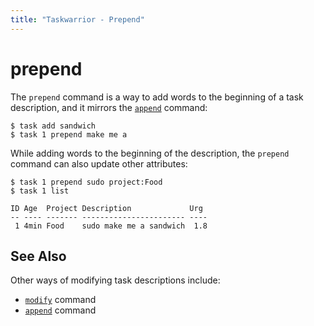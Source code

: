 ```yaml
---
title: "Taskwarrior - Prepend"
---
```



# prepend

The `prepend` command is a way to add words to the beginning of a task
description, and it mirrors the [`append`](/docs/commands/append)
command:

    $ task add sandwich
    $ task 1 prepend make me a 

While adding words to the beginning of the description, the `prepend` command
can also update other attributes:

    $ task 1 prepend sudo project:Food
    $ task 1 list

    ID Age  Project Description             Urg
    -- ---- ------- ----------------------- ----
     1 4min Food    sudo make me a sandwich  1.8


## See Also

Other ways of modifying task descriptions include:

-   [`modify`](/docs/commands/modify) command
-   [`append`](/docs/commands/append) command
